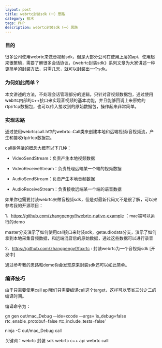 ```yaml
---
layout: post
title: webrtc封装sdk（一）思路
category: 技术
tags: PHP
description: webrtc封装sdk（一）思路
---
```


### 目的
很多公司使用webrtc来做音视频sdk，但是大部分公司在使用上层的api，使用起来很繁琐，需要了解很多会话协议，《webrtc封装sdk》系列文章为大家讲述一种更简单的封装方法，只需几天，就可以封装出一个sdk。

### 为何如此简单？
本文讲述的方法，不处理会话管理部分的逻辑，只针对音视频数据包，通过使用webrtc内部的c++接口来实现音视频的基本功能，并且能够回调上来原始的rtp/rtcp数据包，也可以传入接收到的原始数据包，操作起来非常简单。

### 实现思路
通过使用webrtc/call.h中的webrtc::Call类来创建本地和远端视频/音视频流，产生和接收rtp/rtcp数据包。

call类包括的概念大概有以下几种：

- VideoSendStream：负责产生本地视频数据

- VideoReceiveStream：负责处理远端某一个端的视频数据

- AudioSendStream：负责产生本地音频数据

- AudioReceiveStream：负责接收远端某一个端的语音数据

如果你也需要封装webrtc来做音视频sdk，但是对最新代码又不是很了解，可以来参考我的开源项目：

1、https://github.com/zhangpengyf/webrtc-native-example ：mac端可以运行的demo

master分支演示了如何使用call接口来封装sdk，getaudiodata分支，演示了如何拿到本地采集音频数据，和远端混音后的原始数据，通过这些数据可以进行录音

2、https://github.com/zhangpengyf/foxrtc : 封装webrtc为一个音视频sdk [开发中]

通过参考我的思路和demo你会发现原来封装sdk还可以如此简单。

### 编译技巧
由于只需要使用call api我们只需要编译call这个target，这样可以节省三分之二的编译时间。

编译命令为：

gn gen out/mac_Debug --ide=xcode --args='is_debug=false  rtc_enable_protobuf=false  rtc_include_tests=false'

ninja -C out/mac_Debug call



关键词：webrtc 封装 sdk webrtc c++ api webrtc call